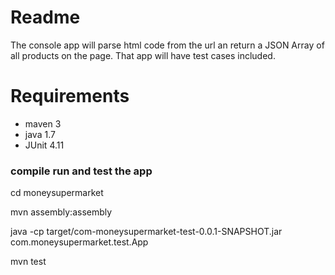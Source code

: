 # Readme

The console app will parse  html code from the url an return a JSON Array of all products on the page. That app will have test cases included.


# Requirements

- maven 3
- java 1.7
- JUnit 4.11

### compile run and test the app

cd moneysupermarket

mvn assembly:assembly

java -cp target/com-moneysupermarket-test-0.0.1-SNAPSHOT.jar com.moneysupermarket.test.App

mvn test
